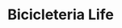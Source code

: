 ---
title: "Bicicleteria Life"
url: /ciudad-autonoma-de-buenos-aires/bicicleteria-life/
shop: Fahrrad
---